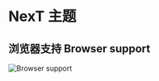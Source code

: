# NexT 主题




## 浏览器支持 Browser support

![Browser support](http://iissnan.com/nexus/next/browser-support.png)
